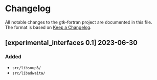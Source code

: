 # Changelog
All notable changes to the gtk-fortran project are documented in this file. The format is based on [Keep a Changelog](https://keepachangelog.com/en/1.0.0/).

## [experimental_interfaces 0.1] 2023-06-30

### Added
- `src/libsoup3/`
- `src/libadwaita/`
